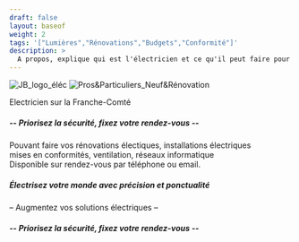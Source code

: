 ```yaml
---
draft: false
layout: baseof
weight: 2
tags: '["Lumières","Rénovations","Budgets","Conformité"]'
description: >
  A propos, explique qui est l'électricien et ce qu'il peut faire pour vous sur la Franche-Comté (25-70-39)
---
```


![JB_logo_éléc](/JBelectricite.png) ![Pros&Particuliers_Neuf&Rénovation](/PP&NR.png)

Electricien sur la Franche-Comté</br>
<h5>-- Priorisez la sécurité, fixez votre rendez-vous --</h5>

Pouvant faire vos rénovations électiques, installations électriques</br>
mises en conformités, ventilation, réseaux informatique</br>
Disponible sur rendez-vous par téléphone ou email.

<h5>Électrisez votre monde avec précision et ponctualité</h5>
– Augmentez vos solutions électriques –
<h5>-- Priorisez la sécurité, fixez votre rendez-vous --</h5>